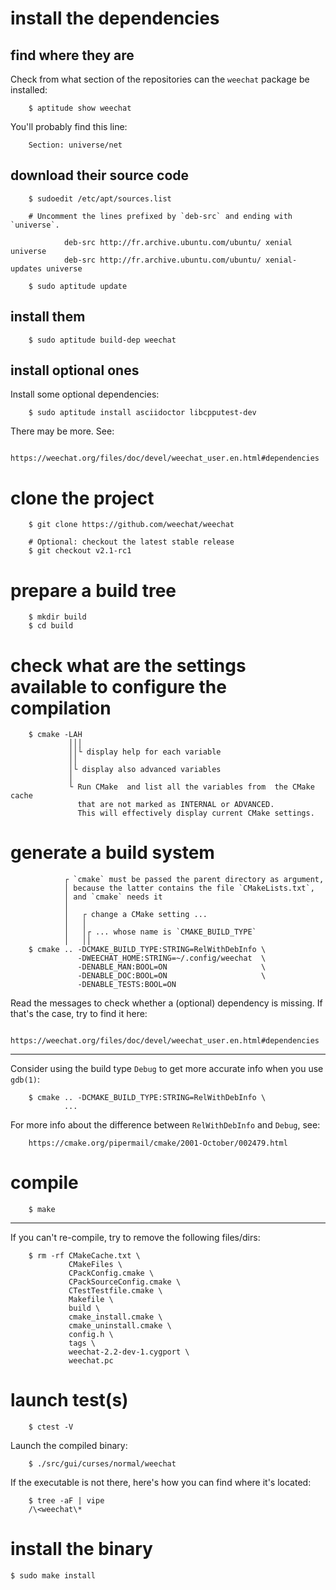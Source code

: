 # install the dependencies
## find where they are

Check from what section of the repositories can the `weechat` package be installed:

        $ aptitude show weechat

You'll probably find this line:

        Section: universe/net

## download their source code

        $ sudoedit /etc/apt/sources.list

        # Uncomment the lines prefixed by `deb-src` and ending with `universe`.

                deb-src http://fr.archive.ubuntu.com/ubuntu/ xenial universe
                deb-src http://fr.archive.ubuntu.com/ubuntu/ xenial-updates universe

        $ sudo aptitude update

## install them

        $ sudo aptitude build-dep weechat

## install optional ones

Install some optional dependencies:

        $ sudo aptitude install asciidoctor libcpputest-dev

There may be more. See:

        https://weechat.org/files/doc/devel/weechat_user.en.html#dependencies

##
# clone the project

        $ git clone https://github.com/weechat/weechat

        # Optional: checkout the latest stable release
        $ git checkout v2.1-rc1

# prepare a build tree

        $ mkdir build
        $ cd build

# check what are the settings available to configure the compilation

        $ cmake -LAH
                 │││
                 ││└ display help for each variable
                 ││
                 │└ display also advanced variables
                 │
                 └ Run CMake  and list all the variables from  the CMake cache
                   that are not marked as INTERNAL or ADVANCED.
                   This will effectively display current CMake settings.

# generate a build system

                ┌ `cmake` must be passed the parent directory as argument,
                │ because the latter contains the file `CMakeLists.txt`,
                │ and `cmake` needs it
                │
                │   ┌ change a CMake setting ...
                │   │
                │   │┌ ... whose name is `CMAKE_BUILD_TYPE`
                │   ││
        $ cmake .. -DCMAKE_BUILD_TYPE:STRING=RelWithDebInfo \
                   -DWEECHAT_HOME:STRING=~/.config/weechat  \
                   -DENABLE_MAN:BOOL=ON                     \
                   -DENABLE_DOC:BOOL=ON                     \
                   -DENABLE_TESTS:BOOL=ON

Read the messages to check whether a (optional) dependency is missing.
If that's the case, try to find it here:

        https://weechat.org/files/doc/devel/weechat_user.en.html#dependencies

---

Consider using the build type `Debug` to get more accurate info when you use `gdb(1)`:

        $ cmake .. -DCMAKE_BUILD_TYPE:STRING=RelWithDebInfo \
                ...

For more info about the difference between `RelWithDebInfo` and `Debug`, see:

        https://cmake.org/pipermail/cmake/2001-October/002479.html

# compile

        $ make

---

If you can't re-compile, try to remove the following files/dirs:

        $ rm -rf CMakeCache.txt \
                 CMakeFiles \
                 CPackConfig.cmake \
                 CPackSourceConfig.cmake \
                 CTestTestfile.cmake \
                 Makefile \
                 build \
                 cmake_install.cmake \
                 cmake_uninstall.cmake \
                 config.h \
                 tags \
                 weechat-2.2-dev-1.cygport \
                 weechat.pc

# launch test(s)

        $ ctest -V

Launch the compiled binary:

        $ ./src/gui/curses/normal/weechat

If the executable is not there, here's how you can find where it's located:

        $ tree -aF | vipe
        /\<weechat\*

# install the binary

    $ sudo make install

